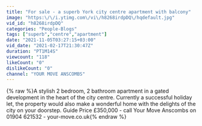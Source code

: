 ```yaml
---
title: "For sale - a superb York city centre apartment with balcony"
image: "https:\/\/i.ytimg.com\/vi\/h8268irdpDQ\/hqdefault.jpg"
vid_id: "h8268irdpDQ"
categories: "People-Blogs"
tags: ["superb","centre","apartment"]
date: "2021-11-05T03:27:15+03:00"
vid_date: "2021-02-17T21:30:47Z"
duration: "PT1M14S"
viewcount: "118"
likeCount: "0"
dislikeCount: "0"
channel: "YOUR MOVE ANSCOMBS"
---
```

{% raw %}A stylish 2 bedroom, 2 bathroom apartment in a gated development in the heart of the city centre.  Currently a successful holiday let, the property would also make a wonderful home with the delights of the city on your doorstep.  Guide Price £350,000 - call Your Move Anscombs on 01904 621532 - your-move.co.uk{% endraw %}
